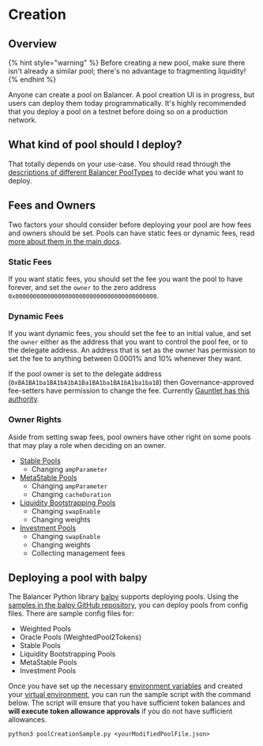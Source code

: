 # Creation

## Overview

{% hint style="warning" %}
Before creating a new pool, make sure there isn't already a similar pool; there's no advantage to fragmenting liquidity!
{% endhint %}

Anyone can create a pool on Balancer. A pool creation UI is in progress, but users can deploy them today programmatically. It's highly recommended that you deploy a pool on a testnet before doing so on a production network.

## What kind of pool should I deploy?

That totally depends on your use-case. You should read through the [descriptions of different Balancer PoolTypes](https://docs.balancer.fi/products/balancer-pools) to decide what you want to deploy.

## Fees and Owners

Two factors your should consider before deploying your pool are how fees and owners should be set. Pools can have static fees or dynamic fees, read [more about them in the main docs](https://docs.balancer.fi/concepts/fees#static-and-dynamic-fees).

### Static Fees

If you want static fees, you should set the fee you want the pool to have forever, and set the `owner` to the zero address `0x0000000000000000000000000000000000000000`.

### Dynamic Fees

If you want dynamic fees, you should set the fee to an initial value, and set the `owner` either as the address that you want to control the pool fee, or to the delegate address. An address that is set as the owner has permission to set the fee to anything between 0.0001% and 10% whenever they want.

If the pool owner is set to the delegate address (`0xBA1BA1ba1BA1bA1bA1Ba1BA1ba1BA1bA1ba1ba1B`) then Governance-approved fee-setters have permission to change the fee. Currently [Gauntlet has this authority](https://medium.com/gauntlet-networks/balancer-v2-pools-trading-fee-methodology-7a65df671b8c).&#x20;

### Owner Rights

Aside from setting swap fees, pool owners have other right on some pools that may play a role when deciding on an owner.&#x20;

* [Stable Pools](../../references/contracts/apis/pools/stablepools.md#permissioned-functions)
  * Changing `ampParameter`
* [MetaStable Pools](../../references/contracts/apis/pools/metastablepools.md#permissioned-functions)
  * Changing `ampParameter`
  * Changing `cacheDuration`
* [Liquidity Bootstrapping Pools](../../references/contracts/apis/pools/liquiditybootstrappingpool.md#permissioned-functions)
  * Changing `swapEnable`
  * Changing weights
* [Investment Pools](../../references/contracts/apis/pools/investmentpools.md#permissioned-functions)
  * Changing `swapEnable`
  * Changing weights
  * Collecting management fees

## Deploying a pool with balpy

The Balancer Python library [balpy](https://pypi.org/project/balpy/) supports deploying pools. Using the [samples in the balpy GitHub repository](https://github.com/balancer-labs/balpy/tree/main/samples/poolCreation), you can deploy pools from config files. There are sample config files for:

* Weighted Pools
* Oracle Pools (WeightedPool2Tokens)
* Stable Pools
* Liquidity Bootstrapping Pools
* MetaStable Pools
* Investment Pools

Once you have set up the necessary [environment variables](https://github.com/balancer-labs/balpy#environment-variables) and created your [virtual environment](https://github.com/balancer-labs/balpy#install), you can run the sample script with the command below. The script will ensure that you have sufficient token balances and **will execute token allowance approvals** if you do not have sufficient allowances.&#x20;

```
python3 poolCreationSample.py <yourModifiedPoolFile.json>
```
